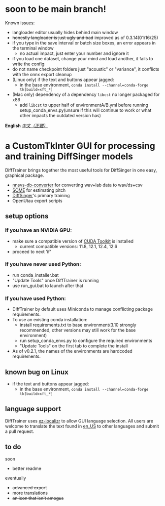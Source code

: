 # soon to be main branch!
Known issues:
- langloader editor usually hides behind main window
- ~~honestly langloader is just ugly and bad~~ improved as of 0.3.14(01/16/25)
- if you type in the save interval or batch size boxes, an error appears in the terminal window
  - no actual impact, just enter your number and ignore it
- if you load one dataset, change your mind and load another, it fails to write the config
- do not name checkpoint folders just "acoustic" or "variance", it conflicts with the onnx export cleanup
- (Linux only) if the text and buttons appear jagged:
  - in the base environment, `conda install --channel=conda-forge tk[build=xft_*]`
- (Mac only) dependency of a dependency `libcst` no longer packaged for x86
  - add `libcst` to upper half of environmentA/B.yml before running setup_conda_envs.py(unsure if this will continue to work or what other impacts the outdated version has)

**English** *[中文（正體）](./README-zh.md)*

# a CustomTkInter GUI for processing and training DiffSinger models
DiffTrainer brings together the most useful tools for DiffSinger in one easy, graphical package.
- [nnsvs-db-converter](https://github.com/UtaUtaUtau/nnsvs-db-converter) for converting wav+lab data to wav/ds+csv
- [SOME](https://github.com/openvpi/SOME) for estimating pitch
- [DiffSinger](https://github.com/openvpi/DiffSinger)'s primary training
- OpenUtau export scripts
## setup options
### If you have an NVIDIA GPU:
- make sure a compatible version of [CUDA Toolkit](https://developer.nvidia.com/cuda-toolkit-archive) is installed
  - current compatible versions: 11.8, 12.1, 12.4, 12.6
- proceed to next 'if'
### If you have never used Python:
- run conda_installer.bat
- "Update Tools" once DiffTrainer is running
- use run_gui.bat to launch after that
### If you have used Python:
- DiffTrainer by default uses Miniconda to manage conflicting package requirements.
- To use an existing conda installation:
  - install requirements.txt to base environment(3.10 strongly recommended, other versions may still work for the base environment)
  - run setup_conda_envs.py to configure the required environments
  - "Update Tools" on the first tab to complete the install
- As of v0.2.1, the names of the environments are hardcoded requirements.

## known bug on Linux
- if the text and buttons appear jagged:
  - in the base environment, `conda install --channel=conda-forge tk[build=xft_*]`

## language support
DiffTrainer uses [ez-localizr](https://github.com/spicytigermeat/ez-localizr/tree/main) to allow GUI language selection. All users are welcome to translate the text found in [en_US](/strings/en_US.yaml) to other languages and submit a pull request.

## to do
soon
- better readme

eventually
- ~~advanced export~~
- more translations
- ~~an icon that isn't amogus~~
